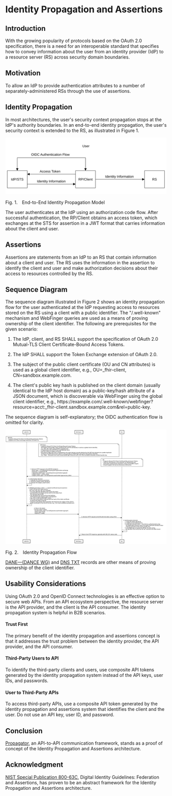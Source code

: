<!-- @import "style.less" -->

# Identity Propagation and Assertions

## Introduction

With the growing popularity of protocols based on the OAuth 2.0 specification, there is a need for an interoperable standard that specifies how to convey information about the user from an identity provider (IdP) to a resource server (RS) across security domain boundaries.

## Motivation

To allow an IdP to provide authentication attributes to a number of separately-administered RSs through the use of assertions.

## Identity Propagation

In most architectures, the user's security context propagation stops at the IdP's authority boundaries. In an end-to-end identity propagation, the user's security context is extended to the RS, as illustrated in Figure&nbsp;1.

![Model](./images/identity_propagation_model.svg)

<p class="figure">
Fig.&nbsp;1.&emsp;End-to-End Identity Propagation Model
</p>

The user authenticates at the IdP using an authorization code flow. After successful authentication, the RP/Client obtains an access token, which exchanges at the STS for assertion in a JWT format that carries information about the client and user.

## Assertions

Assertions are statements from an IdP to an RS that contain information about a client and user. The RS uses the information in the assertion to identify the client and user and make authorization decisions about their access to resources controlled by the RS.

## Sequence Diagram

The sequence diagram illustrated in Figure&nbsp;2 shows an identity propagation flow for the user authenticated at the IdP requesting access to resources stored on the RS using a client with a public identifier. The "/.well-known" mechanism and WebFinger queries are used as a means of proving ownership of the client identifier. The following are prerequisites for the given scenario:

1. The IdP, client, and RS SHALL support the specification of OAuth 2.0 Mutual-TLS Client Certificate-Bound Access Tokens.

2. The IdP SHALL support the Token Exchange extension of OAuth 2.0.

3. The subject of the public client certificate (OU and CN attributes) is used as a global client identifier, e.g., OU=_fhir-client, CN=sandbox.example.com.

4. The client's public key hash is published on the client domain (usually identical to the IdP host domain) as a public-key/hash attribute of a JSON document, which is discoverable via WebFinger using the global client identifier, e.g., https<nolink>://example.com/.well-known/webfinger?resource=acct:_fhir-client.sandbox.example.com&rel=public-key.

The sequence diagram is self-explanatory; the OIDC authentication flow is omitted for clarity.

<div class="diagram">
    <img src=./images/identity_propagation_flow_webfinger.svg alt="Sequence Diagram">
</div>

<p class="figure">
Fig.&nbsp;2.&emsp;Identity Propagation Flow
</p>

[DANE—(DANCE WG)](https://github.com/umalabs/identity-propagation-and-assertions/blob/main/images/identity_propagation_flow_dane.svg) and [DNS TXT](https://github.com/umalabs/identity-propagation-and-assertions/blob/main/images/identity_propagation_flow_dns_txt.svg) records are other means of proving ownership of the client identifier.

## Usability Considerations

Using OAuth 2.0 and OpenID Connect technologies is an effective option to secure web APIs. From an API ecosystem perspective, the resource server is the API provider, and the client is the API consumer. The identity propagation system is helpful in B2B scenarios.

#### Trust First

The primary benefit of the identity propagation and assertions concept is that it addresses the trust problem between the identity provider, the API provider, and the API consumer.

#### Third-Party Users to API

To identify the third-party clients and users, use composite API tokens generated by the identity propagation system instead of the API keys, user IDs, and passwords.

#### User to Third-Party APIs

To access third-party APIs, use a composite API token generated by the identity propagation and assertions system that identifies the client and the user. Do not use an API key, user ID, and password.

## Conclusion

[Propagator](https://github.com/umalabs/propagator), an API-to-API communication framework, stands as a proof of concept of the Identity Propagation and Assertions architecture.

## Acknowledgment

[NIST Special Publication 800-63C](https://pages.nist.gov/800-63-3/sp800-63c.html), Digital Identity Guidelines: Federation and Assertions, has proven to be an abstract framework for the Identity Propagation and Assertions architecture.